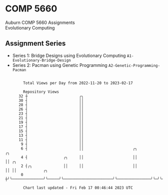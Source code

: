 # COMP 5660
Auburn COMP 5660 Assignments  
Evolutionary Computing

## Assignment Series
- Series 1: Bridge Designs using Evolutionary Computing `A1-Evolutionary-Bridge-Design`
- Series 2: Pacman using Genetic Programming `A2-Genetic-Programming-Pacman`

```

        Total Views per Day from 2022-11-20 to 2023-02-17

        Repository Views
      32 ┼                       ╭╮
      30 ┤                       ││
      28 ┤                       ││
      26 ┤                       ││
      23 ┤                       ││
      21 ┤                       ││
      19 ┤                       ││
      17 ┤                       ││
      15 ┤                       ││
      13 ┤                       ││
      11 ┤                       ││
       9 ┤                       ││
       6 ┤                       ││                      ╭╮               ╭╮
       4 ┤                ╭╮     ││                      ││               ││ ╭╮
       2 ┤╭╮              ││     ││                      ││               ││ ││            ╭╮
       0 ┼╯╰──────────────╯╰─────╯╰──────────────────────╯╰───────────────╯╰─╯╰────────────╯╰──────

        Chart last updated - Fri Feb 17 00:46:44 2023 UTC
        
```

